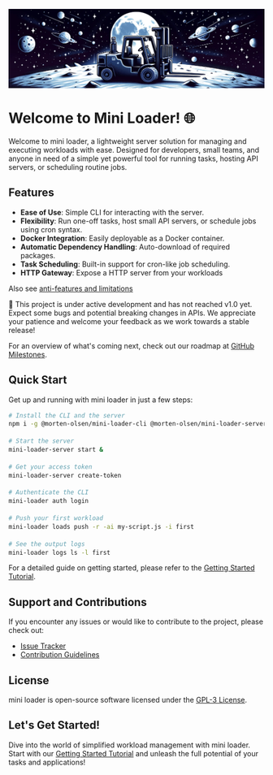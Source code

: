 ![banner](./assets/banner.png)

# Welcome to Mini Loader! 🌐

Welcome to mini loader, a lightweight server solution for managing and executing workloads with ease. Designed for developers, small teams, and anyone in need of a simple yet powerful tool for running tasks, hosting API servers, or scheduling routine jobs.

## Features

- **Ease of Use**: Simple CLI for interacting with the server.
- **Flexibility**: Run one-off tasks, host small API servers, or schedule jobs using cron syntax.
- **Docker Integration**: Easily deployable as a Docker container.
- **Automatic Dependency Handling**: Auto-download of required packages.
- **Task Scheduling**: Built-in support for cron-like job scheduling.
- **HTTP Gateway**: Expose a HTTP server from your workloads

Also see [anti-features and limitations](./docs/02-anti-features.md)

:construction: This project is under active development and has not reached v1.0 yet. Expect some bugs and potential breaking changes in APIs. We appreciate your patience and welcome your feedback as we work towards a stable release!

For an overview of what's coming next, check out our roadmap at [GitHub Milestones](https://github.com/morten-olsen/mini-loader/milestones).

## Quick Start

Get up and running with mini loader in just a few steps:

```bash
# Install the CLI and the server
npm i -g @morten-olsen/mini-loader-cli @morten-olsen/mini-loader-server @morten-olsen/mini-loader-runnerr 

# Start the server
mini-loader-server start &

# Get your access token
mini-loader-server create-token

# Authenticate the CLI
mini-loader auth login

# Push your first workload
mini-loader loads push -r -ai my-script.js -i first

# See the output logs
mini-loader logs ls -l first
```

For a detailed guide on getting started, please refer to the [Getting Started Tutorial](./docs/01-getting-started.md).

## Support and Contributions

If you encounter any issues or would like to contribute to the project, please check out:

- [Issue Tracker](https://github.com/morten-olsen/mini-loader/issues)
- [Contribution Guidelines](./CONTRIBUTING.md)

## License

mini loader is open-source software licensed under the [GPL-3 License](./LICENSE).

## Let's Get Started!

Dive into the world of simplified workload management with mini loader. Start with our [Getting Started Tutorial](./docs/01-getting-started.md) and unleash the full potential of your tasks and applications!
